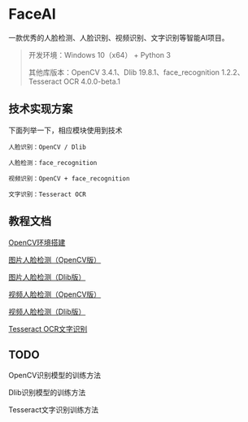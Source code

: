 # FaceAI

一款优秀的人脸检测、人脸识别、视频识别、文字识别等智能AI项目。

>开发环境：Windows 10（x64） + Python 3
>
>其他库版本：OpenCV 3.4.1、Dlib 19.8.1、face_recognition 1.2.2、Tesseract OCR 4.0.0-beta.1

## 技术实现方案 ##

下面列举一下，相应模块使用到技术

	人脸识别：OpenCV / Dlib

	人脸检测：face_recognition
	
	视频识别：OpenCV + face_recognition

	文字识别：Tesseract OCR


## 教程文档 ##

[OpenCV环境搭建](doc/huanjingdajian.md)

[图片人脸检测（OpenCV版）](doc/jiance.md)

[图片人脸检测（Dlib版）](doc/jiance-dlib.md)

[视频人脸检测（OpenCV版）](doc/videojiance.md)

[视频人脸检测（Dlib版）](doc/videojiance-dlib.md)

[Tesseract OCR文字识别](doc/tesseract.md)


## TODO ##
OpenCV识别模型的训练方法

Dlib识别模型的训练方法

Tesseract文字识别训练方法

